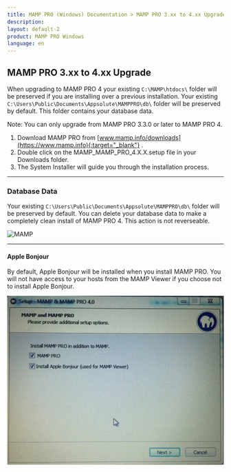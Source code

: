 ```yaml
---
title: MAMP PRO (Windows) Documentation > MAMP PRO 3.xx to 4.xx Upgrade
description: 
layout: default-2
product: MAMP PRO Windows
language: en
---
```


## MAMP PRO 3.xx to 4.xx Upgrade

When upgrading to MAMP PRO 4 your existing `C:\MAMP\htdocs\` folder will be preserved if you are installing over a previous installation. Your existing `C:\Users\Public\Documents\Appsolute\MAMPPRO\db\` folder will be preserved by default. This folder contains your database data.

<div class="alert" role="alert"> 
Note: You can only upgrade from MAMP PRO 3.3.0 or later to MAMP PRO 4.
</div>

1. Download MAMP PRO from [www.mamp.info/downloads](https://www.mamp.info){:target="_blank"} .
2. Double click on the MAMP_MAMP_PRO_4.X.X.setup file in your Downloads folder.
3. The System Installer will guide you through the installation process.

---

### Database Data

Your existing `C:\Users\Public\Documents\Appsolute\MAMPPRO\db\` folder will be preserved by default. You can delete your database data to make a completely clean install of MAMP PRO 4. This action is not reverseable.

![MAMP](/en/MAMP-PRO-Windows/Installation/New-Install/InstallDeleteDatabases.jpg)

---

#### Apple Bonjour

By default, Apple Bonjour will be installed when you install MAMP PRO. You will not have access to your hosts from the MAMP Viewer if you choose not to install Apple Bonjour.

![MAMP](/en/MAMP-PRO-Windows/Installation/New-Install/InstallBonjour.jpg)



